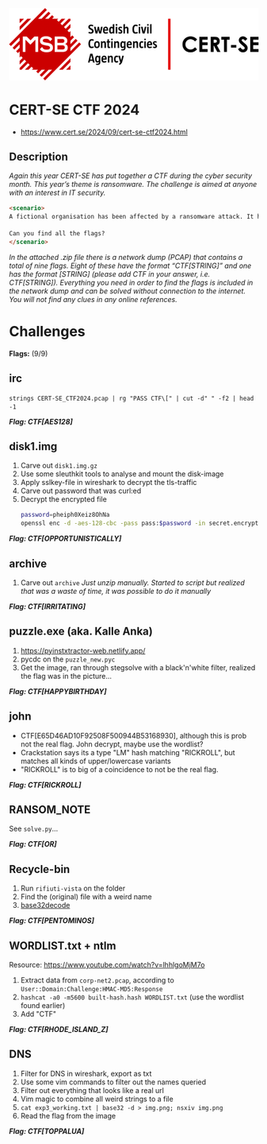 ![logo](logo.png)

# CERT-SE CTF 2024
- https://www.cert.se/2024/09/cert-se-ctf2024.html

## Description
*Again this year CERT-SE has put together a CTF during the cyber security month. This year’s theme is ransomware. The challenge is aimed at anyone with an interest in IT security.*

```html
<scenario>
A fictional organisation has been affected by a ransomware attack. It has been successful in setting up an emergency channel for communication and has access to parts of its infrastructure.

Can you find all the flags?
</scenario>
```

*In the attached .zip file there is a network dump (PCAP) that contains a total of nine flags. Eight of these have the format “CTF[STRING]” and one has the format [STRING] (please add CTF in your answer, i.e. CTF[STRING]). Everything you need in order to find the flags is included in the network dump and can be solved without connection to the internet. You will not find any clues in any online references.*

# Challenges

**Flags:** (9/9)

## irc
`strings CERT-SE_CTF2024.pcap | rg "PASS CTF\[" | cut -d" " -f2 | head -1`

***Flag: CTF[AES128]***


## disk1.img
1. Carve out `disk1.img.gz`
2. Use some sleuthkit tools to analyse and mount the disk-image
3. Apply sslkey-file in wireshark to decrypt the tls-traffic
4. Carve out password that was curl:ed
5. Decrypt the encrypted file
    ```bash
    password=pheiph0Xeiz8OhNa
    openssl enc -d -aes-128-cbc -pass pass:$password -in secret.encrypted -out secret
    ```

***Flag: CTF[OPPORTUNISTICALLY]***


## archive
1. Carve out `archive`
*Just unzip manually. Started to script but realized that was a waste of time, it was possible to do it manually*

***Flag: CTF[IRRITATING]***


## puzzle.exe (aka. Kalle Anka)
1. https://pyinstxtractor-web.netlify.app/
2. pycdc on the `puzzle_new.pyc`
3. Get the image, ran through stegsolve with a black'n'white filter, realized the flag was in the picture...

***Flag: CTF[HAPPYBIRTHDAY]***


## john
- CTF[E65D46AD10F92508F500944B53168930], although this is prob not the real flag. John decrypt, maybe use the wordlist?
- Crackstation says its a type "LM" hash matching "RICKROLL", but matches all kinds of upper/lowercase variants
- "RICKROLL" is to big of a coincidence to not be the real flag.

***Flag: CTF[RICKROLL]***


## RANSOM_NOTE
See `solve.py`...

***Flag: CTF[OR]***


## Recycle-bin
1. Run `rifiuti-vista` on the folder
2. Find the (original) file with a weird name
3. [base32decode](https://cyberchef.org/#recipe=Remove_null_bytes()From_Base32('A-Z2-7%3D',false)&input=SU5LRU1XMlFJVkhGSVQyTkpGSEU2VTI1)

***Flag: CTF[PENTOMINOS]***


## WORDLIST.txt + ntlm
Resource: https://www.youtube.com/watch?v=lhhlgoMjM7o
1. Extract data from `corp-net2.pcap`, according to `User::Domain:Challenge:HMAC-MD5:Response`
2. `hashcat -a0 -m5600 built-hash.hash WORDLIST.txt` (use the wordlist found earlier)
3. Add "CTF"

***Flag: CTF[RHODE_ISLAND_Z]***


## DNS
1. Filter for DNS in wireshark, export as txt
2. Use some vim commands to filter out the names queried
3. Filter out everything that looks like a real url
4. Vim magic to combine all weird strings to a file
5. `cat exp3_working.txt | base32 -d > img.png; nsxiv img.png`
6. Read the flag from the image

***Flag: CTF[TOPPALUA]***
